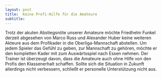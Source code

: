 ```yaml
---
layout: post
title:  Keine Profi-Hilfe für die Amateure
subtitle:  
---
```


Trotz der akuten Abstiegsnöte unserer Amateure möchte Friedhelm Funkel derzeit abgesehen von Marco Russ und Alexander Huber keine weiteren Akteure aus dem Profikader in die Oberliga-Mannschaft abstellen. Um jedem Spieler das Gefühl zu geben, zur Mannschaft zu gehören, möchte er den kompletten Kader mit zum Auswärtsspiel nach Essen nehmen. Der Trainer ist überzeugt davon, dass die Amateure auch ohne Hilfe von den Profis den Klassenerhalt schaffen. Sollte sich die Situation in Zukunft allerdings nicht verbessern, schließt er personelle Unterstützung nicht aus.


